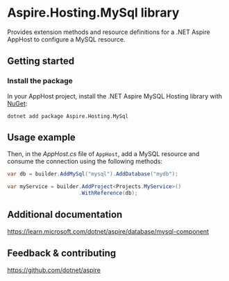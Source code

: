 # Aspire.Hosting.MySql library

Provides extension methods and resource definitions for a .NET Aspire AppHost to configure a MySQL resource.

## Getting started

### Install the package

In your AppHost project, install the .NET Aspire MySQL Hosting library with [NuGet](https://www.nuget.org):

```dotnetcli
dotnet add package Aspire.Hosting.MySql
```

## Usage example

Then, in the _AppHost.cs_ file of `AppHost`, add a MySQL resource and consume the connection using the following methods:

```csharp
var db = builder.AddMySql("mysql").AddDatabase("mydb");

var myService = builder.AddProject<Projects.MyService>()
                       .WithReference(db);
```

## Additional documentation
https://learn.microsoft.com/dotnet/aspire/database/mysql-component

## Feedback & contributing

https://github.com/dotnet/aspire
